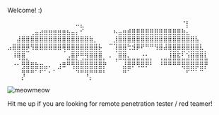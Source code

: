 Welcome! :)

⠀⠀⠀⠀⠀⠀⠀⠀⠀⠀⠀⠀⠀⠀⠀⠤⣄⠀⠀⠀⠀⠀
⠀⠀⠀⠀⠀⠀⠀⠀⠀⠀⠀⠀⠀⠀⠀⠀⠈⡇⠀⠀⠀⠀
⠀⠀⠀⠀⠀⢀⣤⣴⣶⣶⣶⣶⣶⣦⣤⡄⠊⠀⠀⠀⠀⠀
⠀⠦⣤⣶⣾⣿⣿⣿⣿⣿⣿⣿⣿⣿⣿⣿⣷⣄⠀⠀⠀⠀
⠀⠀⣼⣿⣿⣿⣿⣿⣿⣿⣿⣿⣿⣿⣿⣿⣿⣿⣷⡀⠀⠀
⠀⣸⣿⣿⣿⣿⣿⣿⣿⣿⣿⣿⣿⣿⣿⣿⣿⣿⣿⣧⠀⠀
⣠⣿⣿⣿⡿⢻⣿⣿⣿⣿⣿⣿⢿⣿⣿⣿⣿⣿⣿⣿⡧⠀
⠉⢹⣿⣿⢓⣺⡿⠟⠛⠛⢻⣿⣼⣿⣿⣿⣿⣿⣿⣿⣇⠀
⠀⢸⣿⣿⠉⠀⠀⠀⠀⠀⠀⠀⠈⢀⣿⡿⠿⢿⣿⣿⣿⠀
⡀⠈⣿⣿⡀⠀⠀⠠⠄⠀⠀⠀⠀⢸⣿⣗⠏⢪⣿⣿⣿⡇
⠀⢀⡈⣿⣷⣤⣄⣀⠀⠀⠀⢀⣤⣿⣿⣷⣾⣿⣿⣿⣿⣧
⠀⠘⠉⢹⣿⣿⣿⣿⣿⡇⠀⢸⣿⣿⣿⣿⣿⣿⣿⣿⣿⣿
⠀⠀⠀⣾⣿⣿⠟⡿⠟⡁⠄⠚⠉⠀⠘⢿⣿⣿⣿⣿⣿⡇
⠀⠀⠀⣿⠟⠁⠈⠉⠁⠀⠀⠀⠀⠀⠀⠀⠙⡿⠿⠏⠿⠃
⠀⠀⠀⡜⠀⠀⠀⠀⠀⠀⠀⠀⠀⠀⠀⠀⠀⠘⡄⠀⠀⠀⠀



![meowmeow](https://github-readme-stats.vercel.app/api?username=yunaranyancat)

Hit me up if you are looking for remote penetration tester / red teamer! 
